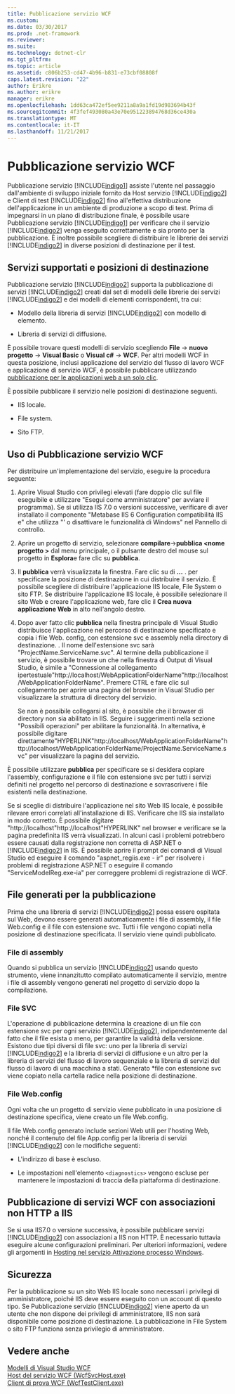 ```yaml
---
title: Pubblicazione servizio WCF
ms.custom: 
ms.date: 03/30/2017
ms.prod: .net-framework
ms.reviewer: 
ms.suite: 
ms.technology: dotnet-clr
ms.tgt_pltfrm: 
ms.topic: article
ms.assetid: c806b253-cd47-4b96-b831-e73cbf08808f
caps.latest.revision: "22"
author: Erikre
ms.author: erikre
manager: erikre
ms.openlocfilehash: 1dd63ca472ef5ee9211a8a9a1fd19d983694b43f
ms.sourcegitcommit: 4f3fef493080a43e70e951223894768d36ce430a
ms.translationtype: MT
ms.contentlocale: it-IT
ms.lasthandoff: 11/21/2017
---
```

# <a name="wcf-service-publishing"></a>Pubblicazione servizio WCF
Pubblicazione servizio [!INCLUDE[indigo1](../../../includes/indigo1-md.md)] assiste l'utente nel passaggio dall'ambiente di sviluppo iniziale fornito da Host servizio [!INCLUDE[indigo2](../../../includes/indigo2-md.md)] e Client di test [!INCLUDE[indigo2](../../../includes/indigo2-md.md)] fino all'effettiva distribuzione dell'applicazione in un ambiente di produzione a scopo di test. Prima di impegnarsi in un piano di distribuzione finale, è possibile usare Pubblicazione servizio [!INCLUDE[indigo1](../../../includes/indigo1-md.md)] per verificare che il servizio [!INCLUDE[indigo2](../../../includes/indigo2-md.md)] venga eseguito correttamente e sia pronto per la pubblicazione. È inoltre possibile scegliere di distribuire le librerie dei servizi [!INCLUDE[indigo2](../../../includes/indigo2-md.md)] in diverse posizioni di destinazione per il test.  
  
## <a name="supported-services-and-target-locations"></a>Servizi supportati e posizioni di destinazione  
 Pubblicazione servizio [!INCLUDE[indigo2](../../../includes/indigo2-md.md)] supporta la pubblicazione di servizi [!INCLUDE[indigo2](../../../includes/indigo2-md.md)] creati dal set di modelli delle librerie dei servizi [!INCLUDE[indigo2](../../../includes/indigo2-md.md)] e dei modelli di elementi corrispondenti, tra cui:  
  
-   Modello della libreria di servizi [!INCLUDE[indigo2](../../../includes/indigo2-md.md)] con modello di elemento.  
  
-   Libreria di servizi di diffusione.  
  
 È possibile trovare questi modelli di servizio scegliendo **File** -> **nuovo progetto** -> **Visual Basic** o **Visual c#**  ->  **WCF**. Per altri modelli WCF in questa posizione, inclusi applicazione del servizio del flusso di lavoro WCF e applicazione di servizio WCF, è possibile pubblicare utilizzando [pubblicazione per le applicazioni web a un solo clic](https://msdn.microsoft.com/en-us/library/dd465337\(v=vs.110\).aspx).  
  
 È possibile pubblicare il servizio nelle posizioni di destinazione seguenti.  
  
-   IIS locale.  
  
-   File system.  
  
-   Sito FTP.  
  
## <a name="using-wcf-service-publishing"></a>Uso di Pubblicazione servizio WCF  
 Per distribuire un'implementazione del servizio, eseguire la procedura seguente:  
  
1.  Aprire Visual Studio con privilegi elevati (fare doppio clic sul file eseguibile e utilizzare "Esegui come amministratore" per avviare il programma).  Se si utilizza IIS 7.0 o versioni successive, verificare di aver installato il componente "Metabase IIS 6 Configuration compatibilità IIS e" che utilizza "' o disattivare le funzionalità di Windows" nel Pannello di controllo.  
  
2.  Aprire un progetto di servizio, selezionare **compilare**->**pubblica \<nome progetto >** dal menu principale, o il pulsante destro del mouse sul progetto in **Esplora**e fare clic su **pubblica**.  
  
3.  Il **pubblica** verrà visualizzata la finestra. Fare clic su di **...** . per specificare la posizione di destinazione in cui distribuire il servizio. È possibile scegliere di distribuire l'applicazione IIS locale, File System o sito FTP. Se distribuire l'applicazione IIS locale, è possibile selezionare il sito Web e creare l'applicazione web, fare clic il **Crea nuova applicazione Web** in alto nell'angolo destro.  
  
4.  Dopo aver fatto clic **pubblica** nella finestra principale di Visual Studio distribuisce l'applicazione nel percorso di destinazione specificato e copia i file Web. config, con estensione svc e assembly nella directory di destinazione. . Il nome dell'estensione svc sarà "ProjectName.ServiceName.svc". Al termine della pubblicazione il servizio, è possibile trovare un che nella finestra di Output di Visual Studio, è simile a "Connessione al collegamento ipertestuale"http://localhost/WebApplicationFolderName"http://localhost/WebApplicationFolderName". Premere CTRL e fare clic sul collegamento per aprire una pagina del browser in Visual Studio per visualizzare la struttura di directory del servizio.  
  
     Se non è possibile collegarsi al sito, è possibile che il browser di directory non sia abilitato in IIS. Seguire i suggerimenti nella sezione "Possibili operazioni" per abilitare la funzionalità. In alternativa, è possibile digitare direttamente"HYPERLINK"http://localhost/WebApplicationFolderName"http://localhost/WebApplicationFolderName/ProjectName.ServiceName.svc" per visualizzare la pagina del servizio.  
  
 È possibile utilizzare **pubblica** per specificare se si desidera copiare l'assembly, configurazione e il file con estensione svc per tutti i servizi definiti nel progetto nel percorso di destinazione e sovrascrivere i file esistenti nella destinazione.  
  
 Se si sceglie di distribuire l'applicazione nel sito Web IIS locale, è possibile rilevare errori correlati all'installazione di IIS. Verificare che IIS sia installato in modo corretto. È possibile digitare "http://localhost"http://localhost"HYPERLINK" nel browser e verificare se la pagina predefinita IIS verrà visualizzati.  In alcuni casi i problemi potrebbero essere causati dalla registrazione non corretta di ASP.NET o [!INCLUDE[indigo2](../../../includes/indigo2-md.md)] in IIS. È possibile aprire il prompt dei comandi di Visual Studio ed eseguire il comando "aspnet_regiis.exe - ir" per risolvere i problemi di registrazione ASP.NET o eseguire il comando "ServiceModelReg.exe-ia" per correggere problemi di registrazione di WCF.  
  
## <a name="files-generated-for-publishing"></a>File generati per la pubblicazione  
 Prima che una libreria di servizi [!INCLUDE[indigo2](../../../includes/indigo2-md.md)] possa essere ospitata sul Web, devono essere generati automaticamente i file di assembly, il file Web.config e il file con estensione svc. Tutti i file vengono copiati nella posizione di destinazione specificata. Il servizio viene quindi pubblicato.  
  
### <a name="assembly-files"></a>File di assembly  
 Quando si pubblica un servizio [!INCLUDE[indigo2](../../../includes/indigo2-md.md)] usando questo strumento, viene innanzitutto compilato automaticamente il servizio, mentre i file di assembly vengono generati nel progetto di servizio dopo la compilazione.  
  
### <a name="svc-file"></a>File SVC  
 L'operazione di pubblicazione determina la creazione di un file con estensione svc per ogni servizio [!INCLUDE[indigo2](../../../includes/indigo2-md.md)], indipendentemente dal fatto che il file esista o meno, per garantire la validità della versione. Esistono due tipi diversi di file svc: uno per la libreria di servizi [!INCLUDE[indigo2](../../../includes/indigo2-md.md)] e la libreria di servizi di diffusione e un altro per la libreria di servizi del flusso di lavoro sequenziale e la libreria di servizi del flusso di lavoro di una macchina a stati. Generato \*file con estensione svc viene copiato nella cartella radice nella posizione di destinazione.  
  
### <a name="webconfig-file"></a>File Web.config  
 Ogni volta che un progetto di servizio viene pubblicato in una posizione di destinazione specifica, viene creato un file Web.config.  
  
 Il file Web.config generato include sezioni Web utili per l'hosting Web, nonché il contenuto del file App.config per la libreria di servizi [!INCLUDE[indigo2](../../../includes/indigo2-md.md)] con le modifiche seguenti:  
  
-   L'indirizzo di base è escluso.  
  
-   Le impostazioni nell'elemento `<diagnostics>` vengono escluse per mantenere le impostazioni di traccia della piattaforma di destinazione.  
  
## <a name="publishing-wcf-services-with-non-http-bindings-to-iis"></a>Pubblicazione di servizi WCF con associazioni non HTTP a IIS  
 Se si usa IIS7.0 o versione successiva, è possibile pubblicare servizi [!INCLUDE[indigo2](../../../includes/indigo2-md.md)] con associazioni a IIS non HTTP. È necessario tuttavia eseguire alcune configurazioni preliminari. Per ulteriori informazioni, vedere gli argomenti in [Hosting nel servizio Attivazione processo Windows](../../../docs/framework/wcf/feature-details/hosting-in-windows-process-activation-service.md).  
  
## <a name="security"></a>Sicurezza  
 Per la pubblicazione su un sito Web IIS locale sono necessari i privilegi di amministratore, poiché IIS deve essere eseguito con un account di questo tipo. Se Pubblicazione servizio [!INCLUDE[indigo2](../../../includes/indigo2-md.md)] viene aperto da un utente che non dispone dei privilegi di amministratore, IIS non sarà disponibile come posizione di destinazione. La pubblicazione in File System o sito FTP funziona senza privilegio di amministratore.  
  
## <a name="see-also"></a>Vedere anche  
 [Modelli di Visual Studio WCF](../../../docs/framework/wcf/wcf-vs-templates.md)  
 [Host del servizio WCF (WcfSvcHost.exe)](../../../docs/framework/wcf/wcf-service-host-wcfsvchost-exe.md)  
 [Client di prova WCF (WcfTestClient.exe)](../../../docs/framework/wcf/wcf-test-client-wcftestclient-exe.md)
